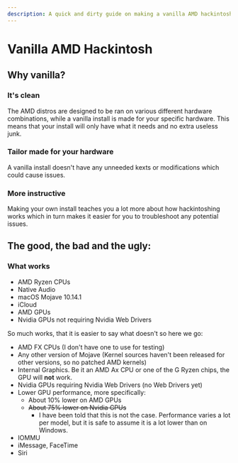 ```yaml
---
description: A quick and dirty guide on making a vanilla AMD hackintosh.
---
```


# Vanilla AMD Hackintosh

## Why vanilla?

### It's clean

The AMD distros are designed to be ran on various different hardware combinations, while a vanilla install is made for your specific hardware. This means that your install will only have what it needs and no extra useless junk.

### Tailor made for your hardware

A vanilla install doesn't have any unneeded kexts or modifications which could cause issues.

### More instructive

Making your own install teaches you a lot more about how hackintoshing works which in turn makes it easier for you to troubleshoot any potential issues.

## The good, the bad and the ugly:

### What works

* AMD Ryzen CPUs
* Native Audio
* macOS Mojave 10.14.1
* iCloud
* AMD GPUs
* Nvidia GPUs not requiring Nvidia Web Drivers

So much works, that it is easier to say what doesn't so here we go:

* AMD FX CPUs \(I don't have one to use for testing\)
* Any other version of Mojave \(Kernel sources haven't been released for other versions, so no patched AMD kernels\)
* Internal Graphics. Be it an AMD Ax CPU or one of the G Ryzen chips, the GPU will **not** work.
* Nvidia GPUs requiring Nvidia Web Drivers \(no Web Drivers yet\)
* Lower GPU performance, more specifically:
  * About 10% lower on AMD GPUs
  * ~~About 75% lower on Nvidia GPUs~~
    * I have been told that this is not the case. Performance varies a lot per model, but it is safe to assume it is a lot lower than on Windows.
* IOMMU
* iMessage, FaceTime
* Siri

